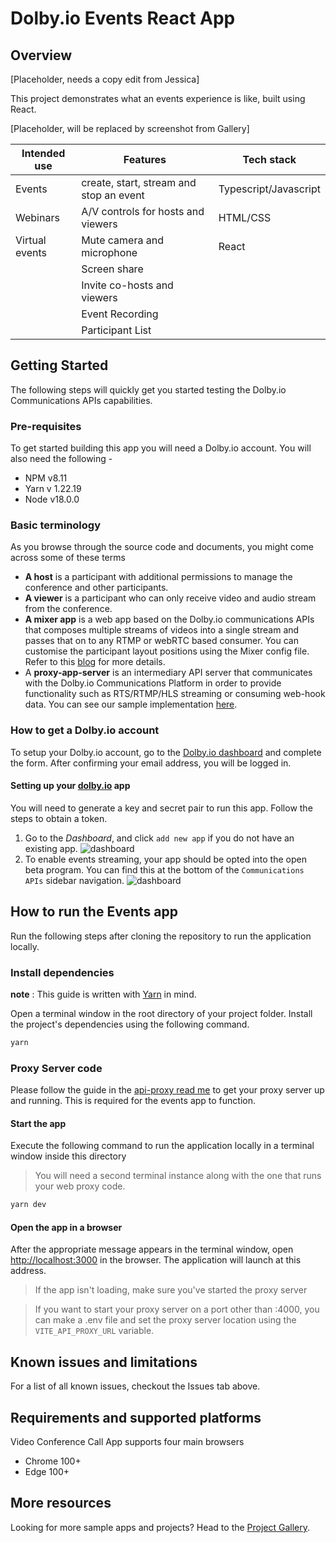 # Dolby.io Events React App

## Overview

[Placeholder, needs a copy edit from Jessica]

This project demonstrates what an events experience is like, built using React.

[Placeholder, will be replaced by screenshot from Gallery]

| Intended use   | Features                                | Tech stack            |
| -------------- | --------------------------------------- | --------------------- |
| Events         | create, start, stream and stop an event | Typescript/Javascript |
| Webinars       | A/V controls for hosts and viewers      | HTML/CSS              |
| Virtual events | Mute camera and microphone              | React                 |
|                | Screen share                            |                       |
|                | Invite co-hosts and viewers             |                       |
|                | Event Recording                         |                       |
|                | Participant List                        |                       |

## Getting Started

The following steps will quickly get you started testing the Dolby.io Communications APIs capabilities.

### Pre-requisites

To get started building this app you will need a Dolby.io account. You will also need the following -

- NPM v8.11
- Yarn v 1.22.19
- Node v18.0.0

### Basic terminology

As you browse through the source code and documents, you might come across some of these terms

- **A host** is a participant with additional permissions to manage the conference and other participants.
- **A viewer** is a participant who can only receive video and audio stream from the conference.
- **A mixer app** is a web app based on the Dolby.io communications APIs that composes multiple streams of videos into a single stream and passes that on to any RTMP or webRTC based consumer. You can customise the participant layout positions using the Mixer config file. Refer to this [blog](https://dolby.io/blog/creating-a-custom-mixer-layout-for-streaming-a-conference/) for more details.
- A **proxy-app-server** is an intermediary API server that communicates with the Dolby.io Communications Platform in order to provide functionality such as RTS/RTMP/HLS streaming or consuming web-hook data. You can see our sample implementation [here](./proxy).

### How to get a Dolby.io account

To setup your Dolby.io account, go to the [Dolby.io dashboard](https://dashboard.dolby.io) and complete the form. After confirming your email address, you will be logged in.

#### Setting up your [dolby.io](https://dashboard.dolby.io) app

You will need to generate a key and secret pair to run this app. Follow the steps to obtain a token.

1. Go to the _Dashboard_, and click `add new app` if you do not have an existing app. ![dashboard](documentation/assets/Dashboard.png)
2. To enable events streaming, your app should be opted into the open beta program. You can find this at the bottom of the `Communications APIs` sidebar navigation. ![dashboard](documentation/assets/open-beta.png)

## How to run the Events app

Run the following steps after cloning the repository to run the application locally.

### Install dependencies

**note** : This guide is written with [Yarn](https://yarnpkg.com/) in mind.

Open a terminal window in the root directory of your project folder. Install the project's dependencies using the following command.

```bash
yarn
```

### Proxy Server code

Please follow the guide in the [api-proxy read me](./proxy/README.md) to get your proxy server up and running. This is required for the events app to function.

#### Start the app

Execute the following command to run the application locally in a terminal window inside this directory

> You will need a second terminal instance along with the one that runs your web proxy code.

```bash
yarn dev
```

#### Open the app in a browser

After the appropriate message appears in the terminal window, open <http://localhost:3000> in the browser. The application will launch at this address.

> If the app isn't loading, make sure you've started the proxy server

> If you want to start your proxy server on a port other than :4000, you can make a .env file and set the proxy server location using the `VITE_API_PROXY_URL` variable.

## Known issues and limitations

For a list of all known issues, checkout the Issues tab above.

## Requirements and supported platforms

Video Conference Call App supports four main browsers

- Chrome 100+
- Edge 100+

## More resources

Looking for more sample apps and projects? Head to the [Project Gallery](https://docs.dolby.io/communications-apis/page/gallery).
